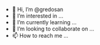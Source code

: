 - 👋 Hi, I’m @gredosan
- 👀 I’m interested in ...
- 🌱 I’m currently learning ...
- 💞️ I’m looking to collaborate on ...
- 📫 How to reach me ...

<!---
gredosan/gredosan is a ✨ special ✨ repository because its `README.md` (this file) appears on your GitHub profile.
You can click the Preview link to take a look at your changes.
--->
